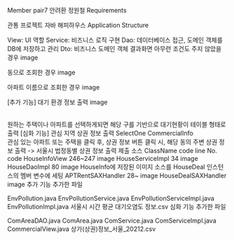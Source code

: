 Member
pair7 안려환 정원철
Requirements

관통 프로젝트
자바
해피하우스
Application Structure

View: UI 역할
Service: 비즈니스 로직 구현
Dao: 데이터베이스 접근, 도메인 객체를 DB에 저장하고 관리
Dto: 비즈니스 도메인 객체
결과화면
아무런 조건도 주지 않았을 경우
image

동으로 조회한 경우
image

아파트 이름으로 조회한 경우
image

[추가 기능] 대기 환경 정보 출력
image

<br/>
원하는 주택이나 아파트를 선택하게되면 해당 구를 기반으로 대기현황이 테이블 형태로 출력
[심화 기능] 관심 지역 상권 정보 출력
SelectOne CommercialInfo
<br/>
관심 있는 아파트 또는 주택을 클릭 후, 상권 정보 버튼 클릭 시, 해당 동의 주변 상권 정보 출력
-> 서울시 법정동별 상권 정보 출력
제출 소스
ClassName code line No.	code
HouseInfoView 246~247	
image
HouseServiceImpl 34	
image
HouseDaoImpl 80	
image
HouseInfo에 저장된 이미지 소스를 HouseDeal 인스턴스의 멤버 변수에 세팅
APTRentSAXHandler 28~	
image
HouseDealSAXHandler	
image
추가 기능 추가한 파일

EnvPollution.java
EnvPollutionService.java
EnvPollutionServiceImpl.java
EnvPollutionImpl.java
서울시 시간 평균 대기오염도 정보.csv
심화 기능 추가한 파일

ComAreaDAO.java
ComArea.java
ComService.java
ComServiceImpl.java
CommercialView.java
상가(상권)정보_서울_20212.csv